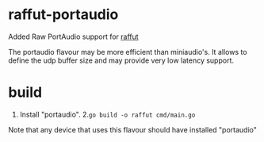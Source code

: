 # raffut-portaudio
Added Raw PortAudio support for [raffut](https://github.com/benoit-pereira-da-silva/raffut)

The portaudio flavour may be more efficient than miniaudio's.
It allows to define the udp buffer size and may provide very low latency support.

# build
1. Install "portaudio".
2.`go build -o raffut cmd/main.go`

Note that any device that uses this flavour should have installed "portaudio"
